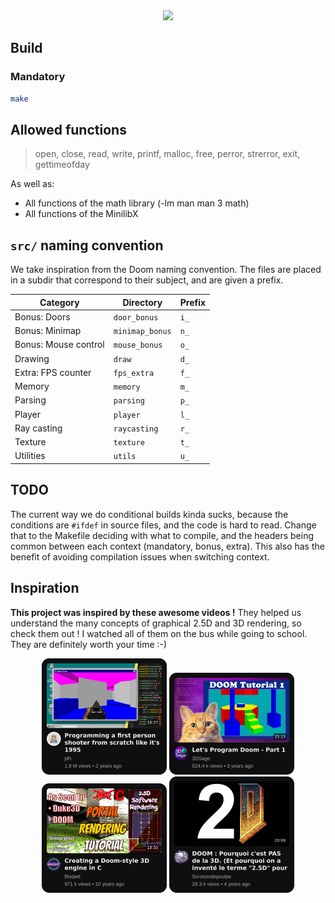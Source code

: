 <div align="center">
	<img src="https://github.com/ayogun/42-project-badges/raw/main/covers/cover-cub3d.png" />
</div>

## Build

### Mandatory

```sh
make
```

## Allowed functions

> open, close, read, write,
> printf, malloc, free, perror,
> strerror, exit, gettimeofday

As well as:

-   All functions of the math library (-lm man man 3 math)
-   All functions of the MinilibX

## `src/` naming convention

We take inspiration from the Doom naming convention. The files are placed in a subdir that correspond to their subject,
and are given a prefix.

| Category | Directory | Prefix |
| -- | -- | -- |
| Bonus: Doors | `door_bonus` | `i_` |
| Bonus: Minimap | `minimap_bonus` | `n_` |
| Bonus: Mouse control  | `mouse_bonus` | `o_` |
| Drawing  | `draw` | `d_` |
| Extra: FPS counter  | `fps_extra` | `f_` |
| Memory  | `memory` | `m_` |
| Parsing  | `parsing` | `p_` |
| Player  | `player` | `l_` |
| Ray casting | `raycasting` | `r_` |
| Texture  | `texture` | `t_` |
| Utilities | `utils` | `u_` |

## TODO

The current way we do conditional builds kinda sucks, because the conditions are `#ifdef` in source files, and the code is hard to read.
Change that to the Makefile deciding with what to compile, and the headers being common between each context (mandatory, bonus, extra).
This also has the benefit of avoiding compilation issues when switching context.

## Inspiration

**This project was inspired by these awesome videos !** They helped us understand the many concepts of graphical 2.5D and 3D rendering, so check them out !
I watched all of them on the bus while going to school. They are definitely worth your time :-)

<!-- Centered video cards -->
<p align="center">
  <a href="https://www.youtube.com/watch?v=fSjc8vLMg8c"><img src=".github/assets/vid_jdh.png" width="200" /></a>
  <a href="https://www.youtube.com/watch?v=gYRrGTC7GtA"><img src=".github/assets/vid_3dsage.png" width="200" /></a>
  <a href="https://www.youtube.com/watch?v=HQYsFshbkYw"><img src=".github/assets/vid_bisqwit.png" width="200" /></a>
  <a href="https://www.youtube.com/watch?v=VxoWl8w2eTw"><img src=".github/assets/vid_scrotumdepoulpe.png" width="200" /></a>
</p>